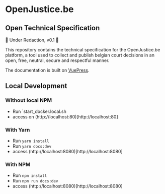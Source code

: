 # OpenJustice.be
## Open Technical Specification

:construction: Under Redaction, v0.1 :construction:

This repository contains the technical specification for the OpenJustice.be platform, a tool used to collect and publish belgian court decisions in an open, free, neutral, secure and respectful manner.

The documentation is built on [VuePress](https://vuepress.vuejs.org/guide/#how-it-works).

## Local Development
### Without local NPM
* Run `start_docker.local.sh
* access on (http://localhost:80)[http://localhost:80]
### With Yarn
* Run `yarn install`
* Run `yarn docs:dev`
* access (http://localhost:8080)[http://localhost:8080]

### With NPM
* Run `npm install`
* Run `npm run docs:dev`
* access (http://localhost:8080)[http://localhost:8080]

